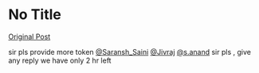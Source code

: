 # No Title

[Original Post](https://discourse.onlinedegree.iitm.ac.in/t/164277/595)

<p>sir pls provide more token   <a class="mention" href="/u/saransh_saini">@Saransh_Saini</a>  <a class="mention" href="/u/jivraj">@Jivraj</a>  <a class="mention" href="/u/s.anand">@s.anand</a>                              sir pls , give any reply we have only 2 hr left</p>